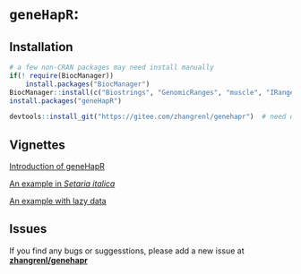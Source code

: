 # `geneHapR`:

## Installation
```r
# a few non-CRAN packages may need install manually
if(! require(BiocManager)) 
    install.packages("BiocManager")
BiocManager::install(c("Biostrings", "GenomicRanges", "muscle", "IRanges", "rtracklayer", "trackViewer"))
install.packages("geneHapR")

devtools::install_git("https://gitee.com/zhangrenl/genehapr")  # need devtools package and git software
```


## Vignettes 

[Introduction of geneHapR](https://gitee.com/zhangrenl/genehapr/wikis/Introduction.md)

[An example in *Setaria italica*](https://gitee.com/zhangrenl/genehapr/wikis/An_example_in_Setaria_italica)

[An example with lazy data](https://gitee.com/zhangrenl/genehapr/wikis/An%20example%20using%20lazy%20data%20in%20geneHapR)

## Issues

If you find any bugs or suggesstions, please add a new issue at [**zhangrenl/genehapr**](https://gitee.com/zhangrenl/genehapr/issues)